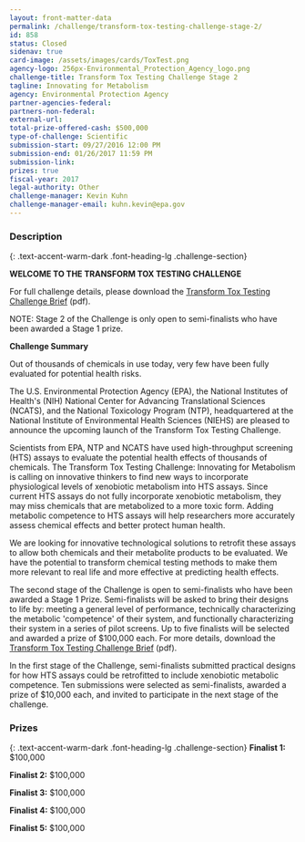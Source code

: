 ```yaml
---
layout: front-matter-data
permalink: /challenge/transform-tox-testing-challenge-stage-2/
id: 858
status: Closed
sidenav: true
card-image: /assets/images/cards/ToxTest.png
agency-logo: 256px-Environmental_Protection_Agency_logo.png
challenge-title: Transform Tox Testing Challenge Stage 2
tagline: Innovating for Metabolism
agency: Environmental Protection Agency
partner-agencies-federal: 
partners-non-federal: 
external-url:
total-prize-offered-cash: $500,000
type-of-challenge: Scientific
submission-start: 09/27/2016 12:00 PM
submission-end: 01/26/2017 11:59 PM
submission-link:  
prizes: true
fiscal-year: 2017
legal-authority: Other
challenge-manager: Kevin Kuhn
challenge-manager-email: kuhn.kevin@epa.gov
---
```




<!-- Description start -->
### Description
{: .text-accent-warm-dark .font-heading-lg .challenge-section}
<p><strong>WELCOME TO THE TRANSFORM TOX TESTING CHALLENGE</strong></p>
<p>For full challenge details, please download the <a href="{{ site.baseurl }}/assets/document-library/Transform-Tox-Testing-Challenge-Stage-2-Update1.pdf">Transform Tox Testing Challenge Brief</a> (pdf).</p>
<p>NOTE: Stage 2 of the Challenge is only open to semi-finalists who have been awarded a Stage 1 prize.</p>
<p><strong>Challenge Summary</strong></p>
<p>Out of thousands of chemicals in use today, very few have been fully evaluated for potential health risks.</p>
<p>The U.S. Environmental Protection Agency (EPA), the National Institutes of Health's (NIH) National Center for Advancing Translational Sciences (NCATS), and the National Toxicology Program (NTP), headquartered at the National Institute of Environmental Health Sciences (NIEHS) are pleased to announce the upcoming launch of the Transform Tox Testing Challenge.</p>
<p>Scientists from EPA, NTP and NCATS have used high-throughput screening (HTS) assays to evaluate the potential health effects of thousands of chemicals. The Transform Tox Testing Challenge: Innovating for Metabolism is calling on innovative thinkers to find new ways to incorporate physiological levels of xenobiotic metabolism into HTS assays. Since current HTS assays do not fully incorporate xenobiotic metabolism, they may miss chemicals that are metabolized to a more toxic form. Adding metabolic competence to HTS assays will help researchers more accurately assess chemical effects and better protect human health.</p>
<p>We are looking for innovative technological solutions to retrofit these assays to allow both chemicals and their metabolite products to be evaluated. We have the potential to&nbsp;transform chemical testing methods to make them more relevant to real life and more effective at predicting health effects.</p>
<p>The second&nbsp;stage of the Challenge is&nbsp;open to semi-finalists who have been awarded a Stage 1 Prize. Semi-finalists will be asked to bring their designs to life by: meeting a general level of performance, technically characterizing the metabolic 'competence' of their system, and functionally characterizing their system in a series of pilot screens. Up to five&nbsp;finalists will be selected and awarded a prize of $100,000 each. For more details,&nbsp;download the <a href="{{ site.baseurl }}/Transform-Tox-Testing-Challenge-Stage-2-Update.pdf">Transform Tox Testing Challenge Brief</a> (pdf).</p>
<p>In the first stage of the Challenge,&nbsp;semi-finalists submitted practical designs for how HTS assays could be retrofitted to include xenobiotic metabolic competence. Ten submissions were selected as semi-finalists, awarded a prize of $10,000 each, and invited to participate in the next stage of the challenge.</p>

<!-- Prizes start -->
### Prizes
{: .text-accent-warm-dark .font-heading-lg .challenge-section}
<strong>Finalist 1:</strong> $100,000

<strong>Finalist 2:</strong> $100,000

<strong>Finalist 3:</strong> $100,000

<strong>Finalist 4:</strong> $100,000

<strong>Finalist 5:</strong> $100,000
